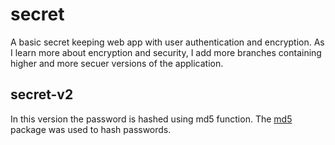 # secret
A basic secret keeping web app with user authentication and encryption.
As I learn more about encryption and security, I add more branches containing higher and more secuer versions of the application.

## secret-v2
In this version the password is hashed using md5 function. The [md5](https://www.npmjs.com/package/md5) package was used to hash passwords.

